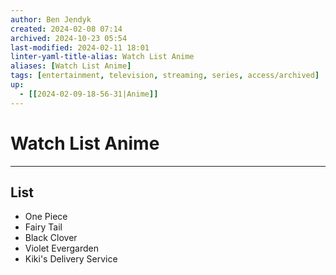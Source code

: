 ```yaml
---
author: Ben Jendyk
created: 2024-02-08 07:14
archived: 2024-10-23 05:54
last-modified: 2024-02-11 18:01
linter-yaml-title-alias: Watch List Anime
aliases: [Watch List Anime]
tags: [entertainment, television, streaming, series, access/archived]
up:
  - [[2024-02-09-18-56-31|Anime]]
---
```


# Watch List Anime

--- 

## List

- One Piece
- Fairy Tail
- Black Clover
- Violet Evergarden
- Kiki's Delivery Service
